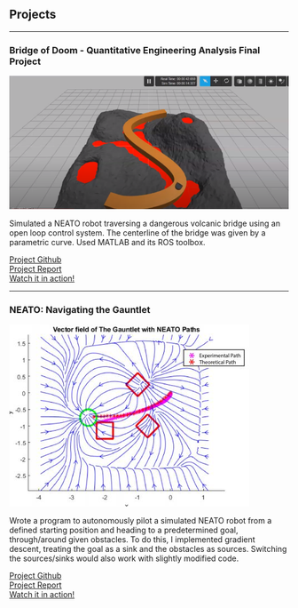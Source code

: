 ## Projects

---

### Bridge of Doom - Quantitative Engineering Analysis Final Project

<img src="images/bridgeofdoomThumbnail.PNG?raw=true"/>

Simulated a NEATO robot traversing a dangerous volcanic bridge using an open loop control system. The centerline of the bridge was given by a parametric curve. Used MATLAB and its ROS toolbox.<br/>

[Project Github](https://github.com/slkaplan/BridgeOfDoom-QEA-Spring-2020)<br/>
[Project Report](/pdfs/BOD_writeup)<br/>
[Watch it in action!](https://www.youtube.com/watch?v=pFaZ9D6f-rY)<br/>


---

### NEATO: Navigating the Gauntlet

<img src="images/paths.JPG?raw=true"/>

Wrote a program to autonomously pilot a simulated NEATO robot from a defined starting
position and heading to a predetermined goal, through/around given obstacles. To do this, I implemented gradient descent, treating the goal as a sink and the obstacles as sources. Switching the sources/sinks would also work with slightly modified code.<br/>

[Project Github](https://github.com/samjumjum/QEA_Final_Gauntlet)<br/>
[Project Report](/pdfs/QEA_Gauntlet-1.pdf)<br/>
[Watch it in action!](https://www.youtube.com/watch?v=0D3JNF2A-vk&feature=youtu.be)<br/>

